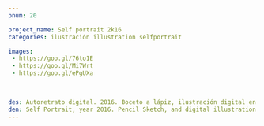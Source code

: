 ```yaml
---
pnum: 20

project_name: Self portrait 2k16
categories: ilustración illustration selfportrait

images:
 - https://goo.gl/76to1E
 - https://goo.gl/Mi7Wrt
 - https://goo.gl/ePgUXa
 
 

des: Autoretrato digital. 2016. Boceto a lápiz, ilustración digital en Adobe Illustrator.
den: Self Portrait, year 2016. Pencil Sketch, and digital illustration with Adobe Illustrator.
---
```

